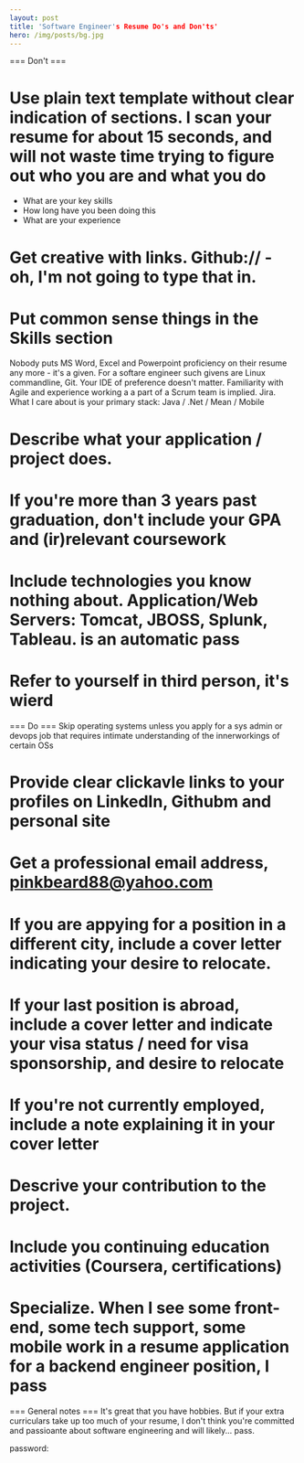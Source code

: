 ```yaml
---
layout: post
title: 'Software Engineer's Resume Do's and Don'ts'
hero: /img/posts/bg.jpg
---
```

=== Don't ===
# Use plain text template without clear indication of sections. I scan your resume for about 15 seconds, and will not waste time trying to figure out who you are and what you do
- What are your key skills
- How long have you been doing this
- What are your experience
# Get creative with links. Github://<username> - oh, I'm not going to type that in.
# Put common sense things in the Skills section
Nobody puts MS Word, Excel and Powerpoint proficiency on their resume any more - it's a given. For a softare engineer such givens are Linux commandline, Git. Your IDE of preference doesn't matter. Familiarity with Agile and experience working a a part of a Scrum team is implied. Jira. What I care about is your primary stack: Java / .Net / Mean / Mobile
# Describe what your application / project does.
# If you're more than 3 years past graduation, don't include your GPA and (ir)relevant coursework
# Include technologies you know nothing about. Application/Web Servers: Tomcat, JBOSS, Splunk, Tableau. is an automatic pass
# Refer to yourself in third person, it's wierd

=== Do ===
Skip operating systems unless you apply for a sys admin or devops job that requires intimate understanding of the innerworkings of certain OSs
# Provide clear clickavle links to your profiles on LinkedIn, Githubm and personal site
# Get a professional email address, pinkbeard88@yahoo.com
# If you are appying for a position in a different city, include a cover letter indicating your desire to relocate.
# If your last position is abroad, include a cover letter and indicate your visa status / need for visa sponsorship, and desire to relocate
# If you're not currently employed, include a note explaining it in your cover letter
# Descrive your contribution to the project.
# Include you continuing education activities (Coursera, certifications)
# Specialize. When I see some front-end, some tech support, some mobile work in a resume application for a backend engineer position, I pass 

=== General notes ===
It's great that you have hobbies. But if your extra curriculars take up too much of your resume, I don't think you're committed and passioante about software engineering and will likely... pass.


password: 
